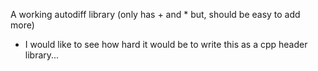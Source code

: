 A working autodiff library
(only has + and * but, should be easy to add more)
- I would like to see how hard it would be to write this as a cpp header library...
